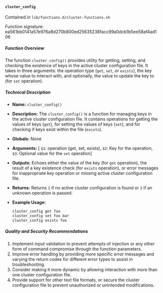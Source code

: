 #### `cluster_config`

Contained in `lib/functions.d/cluster-functions.sh`

Function signature: ea561bb0141a57e976a8d270b800ed25635238facc99a0dcb1b5ee58af4ad106

##### Function Overview

The function `cluster_config()` provides utility for getting, setting, and checking the existence of keys in the active cluster configuration file. It takes in three arguments: the operation type (`get`, `set`, or `exists`), the key whose value to interact with, and optionally, the value to update the key to (for `set` operation).

##### Technical Description

- **Name:**
  `cluster_config()`

- **Description:**
  The `cluster_config()` is a function for managing keys in the active cluster configuration file. It contains operations for getting the values of keys (`get`), for setting the values of keys (`set`), and for checking if keys exist within the file (`exists`).

- **Globals:** 
  None

- **Arguments:** 
  [ `$1`: operation (get, set, exists), `$2`: Key for the operation, `$3`: Optional value for the `set` operation]

- **Outputs:**
  Echoes either the value of the key (for `get` operation), the result of a key existence check (for `exists` operation), or error messages for inappropriate key operation or missing active cluster configuration file.

- **Returns:**
  Returns `1` if no active cluster configuration is found or `2` if an unknown operation is passed.

- **Example Usage:**
  ```bash
  cluster_config get foo
  cluster_config set foo bar
  cluster_config exists foo
  ```

##### Quality and Security Recommendations

1. Implement input validation to prevent attempts of injection or any other form of command compromise through the function parameters.
2. Improve error handling by providing more specific error messages and varying the return codes for different error types to assist in troubleshooting.
3. Consider making it more dynamic by allowing interaction with more than one cluster configuration file. 
4. Provide support for other text file formats, or secure the cluster configuration file to prevent unauthorized or unintended modifications.

